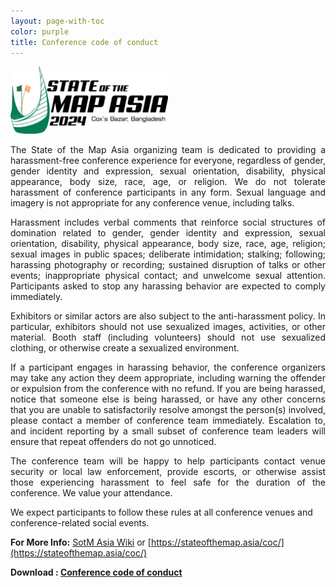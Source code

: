 ```yaml
---
layout: page-with-toc
color: purple
title: Conference code of conduct
---
```


<p class="logo"><img src="/img/logo/logo.png" style="width:50%;"></p>

<p style= "text-align: justify;">The State of the Map Asia organizing team is dedicated to providing a harassment-free
conference experience for everyone, regardless of gender, gender identity and expression,
sexual orientation, disability, physical appearance, body size, race, age, or religion. We do not
tolerate harassment of conference participants in any form. Sexual language and imagery is
not appropriate for any conference venue, including talks.</p>

<p style= "text-align: justify;">Harassment includes verbal comments that reinforce social structures of domination related to gender, gender identity and expression, sexual orientation, disability, physical appearance,
body size, race, age, religion; sexual images in public spaces; deliberate intimidation; stalking;
following; harassing photography or recording; sustained disruption of talks or other events;
inappropriate physical contact; and unwelcome sexual attention. Participants asked to stop
any harassing behavior are expected to comply immediately.</p>

<p style= "text-align: justify;">Exhibitors or similar actors are also subject to the anti-harassment policy. In particular, exhibitors should not use sexualized images, activities, or other material. Booth staff
(including volunteers) should not use sexualized clothing, or otherwise create a sexualized
environment.</p>

<p style= "text-align: justify;">If a participant engages in harassing behavior, the conference organizers may take any action they deem appropriate, including warning the offender or expulsion from the conference
with no refund. If you are being harassed, notice that someone else is being harassed, or have
any other concerns that you are unable to satisfactorily resolve amongst the person(s)
involved, please contact a member of conference team immediately. Escalation to, and
incident reporting by a small subset of conference team leaders will ensure that repeat
offenders do not go unnoticed.</p>

<p style= "text-align: justify;">The conference team will be happy to help participants contact venue security or local law enforcement, provide escorts, or otherwise assist those experiencing harassment to feel safe
for the duration of the conference. We value your attendance.</p>

We expect participants to follow these rules at all conference venues and conference-related
social events.

**For More Info:**  [SotM Asia Wiki](https://wiki.openstreetmap.org/wiki/State_of_the_Map_Asia) or [https://stateofthemap.asia/coc/](https://stateofthemap.asia/coc/)

 **Download :  [Conference code of conduct](/Conference_code_of_conduct_SotM_Asia_2024.pdf)**
